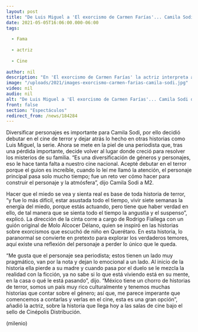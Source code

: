 ```yaml
---
layout: post
title: "De Luis Miguel a 'El exorcismo de Carmen Farías'... Camila Sodi debuta en cine de terror"
date: 2021-05-05T16:06:00.000-06:00
tags:
  
  - Fama
  
  - actriz
  
  - Cine
  
author: nil
description: "En 'El exorcismo de Carmen Farías' la actriz interpreta a una periodista que regresa a su lugar de origen en busca de respuestas."
image: "/uploads/2021/images-exorcismo-carmen-farias-camila-sodi.jpg"
video: nil
audio: nil
alt: "De Luis Miguel a 'El exorcismo de Carmen Farías'... Camila Sodi debuta en cine de terror"
front: false
section: "Espectáculos"
redirect_from: /news/184284
---
```


Diversificar personajes es importante para Camila Sodi, por ello decidió debutar en el cine de terror y dejar atrás lo hecho en otras historias como Luis Miguel, la serie. Ahora se mete en la piel de una periodista que, tras una pérdida importante, decide volver al lugar donde creció para resolver los misterios de su familia. “Es una diversificación de géneros y personajes, eso le hace tanta falta a nuestro cine nacional. Acepté debutar en el terror porque el guion es increíble, cuando lo leí me llamó la atención, el personaje principal pasa solo mucho tiempo; fue un reto ver cómo hacer para construir el personaje y la atmósfera”, dijo Camila Sodi a M2. 

Hacer que el miedo se vea y sienta real es base de toda historia de terror, “y fue lo más difícil, estar asustada todo el tiempo, vivir siete semanas la energía del miedo, porque estás actuando, pero tiene que haber verdad en ello, de tal manera que se sienta todo el tiempo la angustia y el suspenso”, explicó. La dirección de la cinta corre a cargo de Rodrigo Fiallega con un guión original de Molo Alcocer Délano, quien se inspiró en las historias sobre exorcismos que escuchó de niño en Querétaro. En esta historia, lo paranormal se convierte en pretexto para explorar los verdaderos temores, aquí existe una reflexión del personaje a perder lo único que le queda. 

“Me gusta que el personaje sea periodista; estos tienen un lado muy pragmático, van por la nota y dejan lo emocional a un lado. Al inicio de la historia ella pierde a su madre y cuando pasa por el duelo se le mezcla la realidad con la ficción, ya no sabe si lo que está viviendo está en su mente, en la casa o qué le está pasando”, dijo. “México tiene un chorro de historias de terror, somos un país muy rico culturalmente y tenemos muchas historias que contar sobre el género; así que, me parece imperante que comencemos a contarlas y verlas en el cine, esta es una gran opción”, añadió la actriz, sobre la historia que llega hoy a las salas de cine bajo el sello de Cinépolis Distribución.

(milenio)
